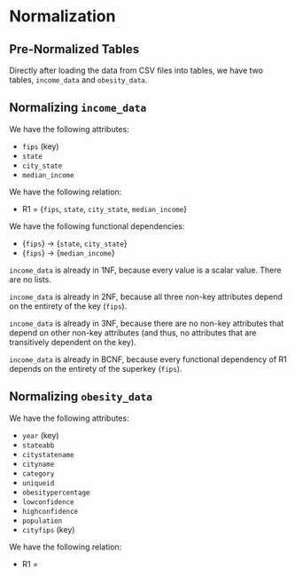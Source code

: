 # Normalization

## Pre-Normalized Tables

Directly after loading the data from CSV files into tables, we have two tables, `income_data` and `obesity_data`.

## Normalizing `income_data`

We have the following attributes:

 - `fips` (key)
 - `state`
 - `city_state`
 - `median_income`

We have the following relation:

 - R1 = {`fips`, `state`, `city_state`, `median_income`}

We have the following functional dependencies:

 - {`fips`} -> {`state`, `city_state`}
 - {`fips`} -> {`median_income`}

`income_data` is already in 1NF, because every value is a scalar value. There are no lists.

`income_data` is already in 2NF, because all three non-key attributes depend on the entirety of the key (`fips`).

`income_data` is already in 3NF, because there are no non-key attributes that depend on other non-key attributes (and thus, no attributes that are transitively dependent on the key).

`income_data` is already in BCNF, because every functional dependency of R1 depends on the entirety of the superkey (`fips`).

## Normalizing `obesity_data`

We have the following attributes:

 - `year` (key)
 - `stateabb`
 - `citystatename`
 - `cityname`
 - `category`
 - `uniqueid`
 - `obesitypercentage`
 - `lowconfidence`
 - `highconfidence`
 - `population`
 - `cityfips` (key)

We have the following relation:

 - R1 =  
